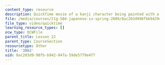 ```yaml
---
content_type: resource
description: QuickTime movie of a kanji character being painted with a brush.
file: /media/courses/21g-504-japanese-iv-spring-2009/8ac203d998fbb942947a59de5779e4f7_3862.mov
file_type: video/quicktime
learning_resource_types: []
ocw_type: OCWFile
parent_title: Lesson 22
parent_type: CourseSection
resourcetype: Other
title: '3862'
uid: 8ac203d9-98fb-b942-947a-59de5779e4f7
---
```

